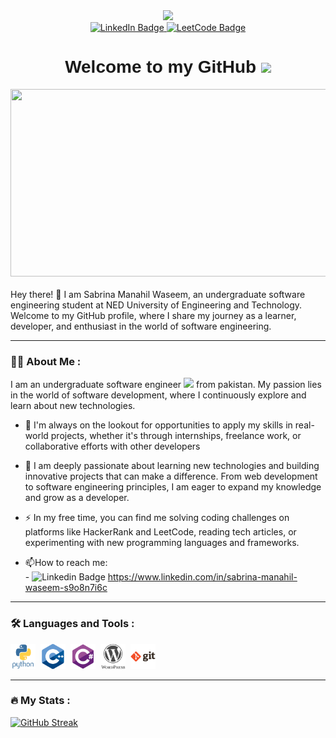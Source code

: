 
<!--
**Sabrina-manahil-waseem-006/Sabrina-manahil-waseem-006** is a ✨ _special_ ✨ repository because its `README.md` (this file) appears on your GitHub profile.

Here are some ideas to get you started:

- 🔭 I’m currently working on ...
- 🌱 I’m currently learning ...
- 👯 I’m looking to collaborate on ...
- 🤔 I’m looking for help with ...
- 💬 Ask me about ...
- 📫 How to reach me: ...
- 😄 Pronouns: ...
- ⚡ Fun fact: ...
-->



<div id="header" align="center">
  <img src="https://media.giphy.com/media/M9gbBd9nbDrOTu1Mqx/giphy.gif" width="100"/>
</div>

<div id="badges" align="center">
  <a href="https://www.linkedin.com/in/sabrina-manahil-waseem-s9o8n7i6c">
    <img src="https://img.shields.io/badge/LinkedIn-blue?style=for-the-badge&logo=linkedin&logoColor=white" alt="LinkedIn Badge"/>
  </a>
  <a href="https://leetcode.com/your_username/">
    <img src="https://img.shields.io/badge/LeetCode-orange?style=for-the-badge&logo=leetcode&logoColor=white" alt="LeetCode Badge"/>
  </a>
</div>



<div align="center">
  <h1 style="font-family: Arial, sans-serif;">
    Welcome to my GitHub
    <img src="https://media.giphy.com/media/hvRJCLFzcasrR4ia7z/giphy.gif" width="30px"/>
  </h1>
</div>


<div align="center">
  <img src="https://media.giphy.com/media/dWesBcTLavkZuG35MI/giphy.gif" width="600" height="300"/>
</div>

<br>
Hey there! 👋 I am Sabrina Manahil Waseem, an undergraduate software engineering student at NED University of Engineering and Technology. Welcome to my GitHub profile, where I share my journey as a learner, developer, and enthusiast in the world of software engineering.


---

### :woman_technologist: About Me :


I am an undergraduate software engineer  <img src="https://media.giphy.com/media/WUlplcMpOCEmTGBtBW/giphy.gif" width="30"> from pakistan. My passion lies in the world of software development, where I continuously explore and learn about new technologies.
- :telescope: I'm always on the lookout for opportunities to apply my skills in real-world projects, whether it's through internships, freelance work, or collaborative efforts with other developers
- :seedling: I am deeply passionate about learning new technologies and building innovative projects that can make a difference. From web development to software engineering principles, I am eager to expand my knowledge and grow as a developer.

- :zap: In my free time, you can find me solving coding challenges on platforms like HackerRank and LeetCode, reading tech articles, or experimenting with new programming languages and frameworks.


- :mailbox:How to reach me:<br>- ![Linkedin Badge](https://img.shields.io/badge/-blue?style=flat&logo=Linkedin&logoColor=white)  https://www.linkedin.com/in/sabrina-manahil-waseem-s9o8n7i6c


---

### :hammer_and_wrench: Languages and Tools :

<div>
  <img src="https://github.com/devicons/devicon/blob/master/icons/python/python-original-wordmark.svg" title="Python" alt="Python" width="40" height="40"/>&nbsp;
  <img src="https://github.com/devicons/devicon/blob/master/icons/cplusplus/cplusplus-original.svg" title="C++" alt="C++" width="40" height="40"/>&nbsp;
  <img src="https://github.com/devicons/devicon/blob/master/icons/csharp/csharp-original.svg" title="C#" alt="C#" width="40" height="40"/>&nbsp;
  <img src="https://github.com/devicons/devicon/blob/master/icons/wordpress/wordpress-plain-wordmark.svg" title="WordPress" alt="WordPress" width="40" height="40"/>&nbsp;
  <img src="https://github.com/devicons/devicon/blob/master/icons/git/git-original-wordmark.svg" title="Git" **alt="Git" width="40" height="40"/>
</div>


---

### :fire: My Stats :
[![GitHub Streak](https://github-readme-streak-stats.herokuapp.com?user=Sabrina-manahil-waseem-006&theme=dark&hide_border=true&date_format=j%20M%5B%20Y%5D)](https://git.io/streak-stats)
